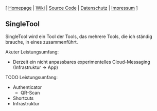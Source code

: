 \[ [Homepage](https://www.singletool.de/)
\| [Wiki](https://github.com/singletool/www/wiki)
\| [Source Code](https://github.com/singletool/android/)
\| [Datenschutz](dsgvo.md)
\| [Impressum](https://valentin.hilbig.de/)
\]

## SingleTool

SingleTool wird ein Tool der Tools, das mehrere Tools, die ich ständig brauche, in eines zusammenführt.

Akuter Leistungsumfang:

- Derzeit ein nicht anpassbares experimentelles Cloud-Messaging (Infrastruktur -> App)

TODO Leistungsumfang:

- Authenticator
  - QR-Scan
- Shortcuts
- Infrastruktur
